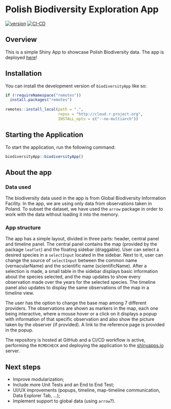 
# Polish Biodiversity Exploration App

<!-- badges: start -->
[![version](https://img.shields.io/badge/version-1.0-green.svg)](https://semver.org)
[![CI-CD](https://github.com/viniciuszendron/biodiversityApp/actions/workflows/ci-cd.yml/badge.svg)](https://github.com/viniciuszendron/biodiversityApp/actions/workflows/ci-cd.yml)
<!-- badges: end -->

## Overview 

This is a simple Shiny App to showcase Polish Biodiversity data. The app is deployed [here](https://zendron.shinyapps.io/biodiversityapp/)!

## Installation

You can install the development version of `biodiversityApp` like so:

``` r
if (!requireNamespace("remotes"))
  install.packages("remotes")
  
remotes::install_local(path = ".", 
                       repos = "http://cloud.r-project.org",
                       INSTALL_opts = c("--no-multiarch"))
```

## Starting the Application

To start the application, run the following command:

``` r
biodiversityApp::biodiversityApp()
```

## About the app

### Data used

The biodiversity data used in the app is from Global Biodiversity Information Facility. In the app, we are using only data from observations taken in Poland. To subset the dataset, we have used the `arrow` package in order to work with the data without loading it into the memory.

### App structure

The app has a simple layout, divided in three parts: header, central panel and timeline panel. The central panel contains the map (provided by the package `leaflet`) and the floating sidebar (draggable). User can select a desired species in a `selectInput` located in the sidebar. Next to it, user can change the source of `selectInput` between the common name (vernacularName) and the scientific name (scientificName). After a selection is made, a small table in the sidebar displays basic information about the species selected, and the map updates to show every observation made over the years for the selected species. The timeline panel also updates to display the same observations of the map in a timeline view.

The user has the option to change the base map among 7 different providers. The observations are shown as markers in the map, each one being interactive, where a mouse hover or a click on it displays a popup with information of that specific observation and also show the picture taken by the observer (if provided). A link to the reference page is provided in the popup.

The repository is hosted at GitHub and a CI/CD workflow is active, performing the `RCMDCHECK` and deploying the application to the [shinyapps.io](https://zendron.shinyapps.io/biodiversityapp/) server.

## Next steps

- Improve modularization;
- Include more Unit Tests and an End to End Test;
- UI/UX improvements (popups, timeline, map-timeline communication, Data Explorer Tab, ...);
- Implement support to global data (using `arrow`?).


